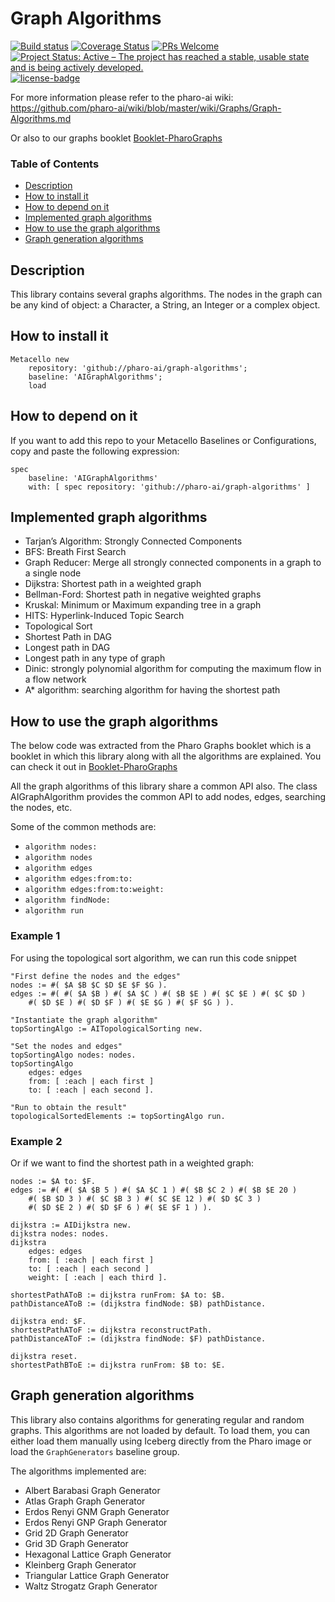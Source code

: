 # Graph Algorithms

[![Build status](https://github.com/pharo-ai/linear-models/workflows/CI/badge.svg)](https://github.com/pharo-ai/graph-algorithms/actions/workflows/CI.yml)
[![Coverage Status](https://coveralls.io/repos/github/pharo-ai/graph-algorithms/badge.svg?branch=master)](https://coveralls.io/github/pharo-ai/graph-algorithms?branch=master)
[![PRs Welcome](https://img.shields.io/badge/PRs-welcome-brightgreen.svg?style=flat-square)](http://makeapullrequest.com)
[![Project Status: Active – The project has reached a stable, usable state and is being actively developed.](http://www.repostatus.org/badges/latest/active.svg)](http://www.repostatus.org/#active)
[![license-badge](https://img.shields.io/badge/license-MIT-blue.svg)](https://img.shields.io/badge/license-MIT-blue.svg)

For more information please refer to the pharo-ai wiki: https://github.com/pharo-ai/wiki/blob/master/wiki/Graphs/Graph-Algorithms.md

Or also to our graphs booklet [Booklet-PharoGraphs](https://github.com/SquareBracketAssociates/Booklet-PharoGraphs)

### Table of Contents

- [Description](#description)
- [How to install it](#how-to-install-it)
- [How to depend on it](#how-to-depend-on-it)
- [Implemented graph algorithms](#implemented-graph-algorithms)  
- [How to use the graph algorithms](#how-to-use-the-graph-algorithms)  
- [Graph generation algorithms](#graph-generation-algorithms)

## Description

This library contains several graphs algorithms. The nodes in the graph can be any kind of object: a Character, a String, an Integer or a complex object.

## How to install it

```smalltalk
Metacello new
    repository: 'github://pharo-ai/graph-algorithms';
    baseline: 'AIGraphAlgorithms';
    load
```

## How to depend on it

If you want to add this repo to your Metacello Baselines or Configurations, copy and paste the following expression:
```smalltalk
spec
    baseline: 'AIGraphAlgorithms' 
    with: [ spec repository: 'github://pharo-ai/graph-algorithms' ]
```

## Implemented graph algorithms

  - Tarjan’s Algorithm: Strongly Connected Components
  - BFS: Breath First Search
  - Graph Reducer: Merge all strongly connected components in a graph to a single node
  - Dijkstra: Shortest path in a weighted graph
  - Bellman-Ford: Shortest path in negative weighted graphs
  - Kruskal: Minimum or Maximum expanding tree in a graph
  - HITS: Hyperlink-Induced Topic Search
  - Topological Sort
  - Shortest Path in DAG
  - Longest path in DAG
  - Longest path in any type of graph
  - Dinic: strongly polynomial algorithm for computing the maximum flow in a flow network
  - A* algorithm: searching algorithm for having the shortest path

## How to use the graph algorithms

The below code was extracted from the Pharo Graphs booklet which is a booklet in which this library along with all the algorithms are explained. You can check it out in [Booklet-PharoGraphs](https://github.com/SquareBracketAssociates/Booklet-PharoGraphs)

All the graph algorithms of this library share a common API also. The class AIGraphAlgorithm provides the common API to add nodes, edges, searching the nodes, etc.

Some of the common methods are:
- `algorithm nodes:`
- `algorithm nodes`
- `algorithm edges`
- `algorithm edges:from:to:`
- `algorithm edges:from:to:weight:`
- `algorithm findNode:`
- `algorithm run`

### Example 1

For using the topological sort algorithm, we can run this code snippet

```st
"First define the nodes and the edges"
nodes := #( $A $B $C $D $E $F $G ).
edges := #( #( $A $B ) #( $A $C ) #( $B $E ) #( $C $E ) #( $C $D )
    #( $D $E ) #( $D $F ) #( $E $G ) #( $F $G ) ).

"Instantiate the graph algorithm"
topSortingAlgo := AITopologicalSorting new.

"Set the nodes and edges"    
topSortingAlgo nodes: nodes.
topSortingAlgo
    edges: edges
    from: [ :each | each first ]
    to: [ :each | each second ].

"Run to obtain the result"
topologicalSortedElements := topSortingAlgo run.
```

### Example 2

Or if we want to find the shortest path in a weighted graph:

```st
nodes := $A to: $F.
edges := #( #( $A $B 5 ) #( $A $C 1 ) #( $B $C 2 ) #( $B $E 20 )
    #( $B $D 3 ) #( $C $B 3 ) #( $C $E 12 ) #( $D $C 3 )
    #( $D $E 2 ) #( $D $F 6 ) #( $E $F 1 ) ).

dijkstra := AIDijkstra new.
dijkstra nodes: nodes.
dijkstra
    edges: edges
    from: [ :each | each first ]
    to: [ :each | each second ]
    weight: [ :each | each third ].

shortestPathAToB := dijkstra runFrom: $A to: $B.
pathDistanceAToB := (dijkstra findNode: $B) pathDistance.

dijkstra end: $F.
shortestPathAToF := dijkstra reconstructPath.
pathDistanceAToF := (dijkstra findNode: $F) pathDistance.

dijkstra reset.
shortestPathBToE := dijkstra runFrom: $B to: $E.
```

## Graph generation algorithms

This library also contains algorithms for generating regular and random graphs. This algorithms are not loaded by default. To load them, you can either load them manually using Iceberg directly from the Pharo image or load the `GraphGenerators` baseline group.

The algorithms implemented are:

- Albert Barabasi Graph Generator
- Atlas Graph Graph Generator
- Erdos Renyi GNM Graph Generator
- Erdos Renyi GNP Graph Generator
- Grid 2D Graph Generator
- Grid 3D Graph Generator
- Hexagonal Lattice Graph Generator
- Kleinberg Graph Generator
- Triangular Lattice Graph Generator
- Waltz Strogatz Graph Generator
